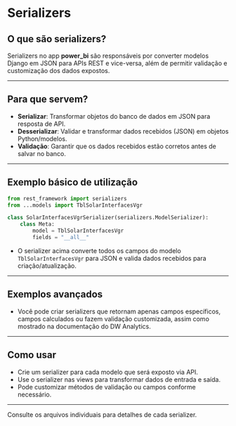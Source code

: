 # Serializers

## O que são serializers?

Serializers no app **power_bi** são responsáveis por converter modelos Django em JSON para APIs REST e vice-versa, além de permitir validação e customização dos dados expostos.

---

## Para que servem?

- **Serializar**: Transformar objetos do banco de dados em JSON para resposta de API.
- **Desserializar**: Validar e transformar dados recebidos (JSON) em objetos Python/modelos.
- **Validação**: Garantir que os dados recebidos estão corretos antes de salvar no banco.

---

## Exemplo básico de utilização

```python
from rest_framework import serializers
from ...models import TblSolarInterfacesVgr

class SolarInterfacesVgrSerializer(serializers.ModelSerializer):
    class Meta:
        model = TblSolarInterfacesVgr
        fields = "__all__"
```

- O serializer acima converte todos os campos do modelo `TblSolarInterfacesVgr` para JSON e valida dados recebidos para criação/atualização.

---

## Exemplos avançados

- Você pode criar serializers que retornam apenas campos específicos, campos calculados ou fazem validação customizada, assim como mostrado na documentação do DW Analytics.

---

## Como usar

- Crie um serializer para cada modelo que será exposto via API.
- Use o serializer nas views para transformar dados de entrada e saída.
- Pode customizar métodos de validação ou campos conforme necessário.

---

Consulte os arquivos individuais para detalhes de cada serializer.
